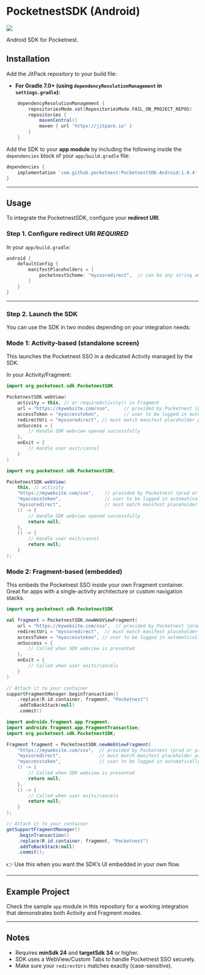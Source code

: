 # PocketnestSDK (Android)


[![](https://jitpack.io/v/pocketnest/PocketnestSDK-Android.svg)](https://jitpack.io/#pocketnest/PocketnestSDK-Android)

Android SDK for Pocketnest.

## Installation

Add the JitPack repository to your build file:

- **For Gradle 7.0+ (using `dependencyResolutionManagement` in `settings.gradle`):**

```groovy
	dependencyResolutionManagement {
		repositoriesMode.set(RepositoriesMode.FAIL_ON_PROJECT_REPOS)
		repositories {
			mavenCentral()
			maven { url 'https://jitpack.io' }
		}
	}
``` 


Add the SDK to your **app module** by including the following inside the `dependencies` block of your `app/build.gradle` file:


```groovy
dependencies {
    implementation 'com.github.pocketnest:PocketnestSDK-Android:1.0.4'
}
```

---

## Usage

To integrate the PocketnestSDK, configure your **redirect URI**.

### Step 1. Configure redirect URI *REQUIRED*


In your `app/build.gradle`:

```groovy
android {
    defaultConfig {
        manifestPlaceholders = [
            pocketnestScheme: "myssoredirect",  // can be any string and it is required
        ]
    }
}
```

---

### Step 2. Launch the SDK

You can use the SDK in two modes depending on your integration needs:

### Mode 1: Activity-based (standalone screen)

This launches the Pocketnest SSO in a dedicated Activity managed by the SDK.

In your Activity/Fragment:

```kotlin
import org.pocketnest.sdk.PocketnestSDK

PocketnestSDK.webView(
    activity = this, // or requireActivity() in Fragment
    url = "https://mywebsite.com/sso",     // provided by Pocketnest (prod or preprod)
    accessToken = "myaccesstoken",         // user to be logged in automatically (session)
    redirectUri = "myssoredirect", // must match manifest placeholder pocketnestScheme from step 1
    onSuccess = {
        // Handle SDK webview opened successfully
    },
    onExit = {
        // Handle user exit/cancel
    }
)
```

```java
import org.pocketnest.sdk.PocketnestSDK;

PocketnestSDK.webView(
    this, // activity
    "https://mywebsite.com/sso",    // provided by Pocketnest (prod or preprod)
    "myaccesstoken",                // user to be logged in automatically (session)
    "myssoredirect",                // must match manifest placeholder pocketnestScheme from step 1
    () -> {
        // Handle SDK webview opened successfully
        return null;
    },
    () -> {
        // Handle user exit/cancel
        return null;
    }
);
```

### Mode 2: Fragment-based (embedded)

This embeds the Pocketnest SSO inside your own Fragment container.
Great for apps with a single-activity architecture or custom navigation stacks.

```kotlin
import org.pocketnest.sdk.PocketnestSDK

val fragment = PocketnestSDK.newWebViewFragment(
    url = "https://mywebsite.com/sso",  // provided by Pocketnest (prod or preprod)
    redirectUri = "myssoredirect",  // must match manifest placeholder pocketnestScheme from step 1
    accessToken = "myaccesstoken", // user to be logged in automatically (session)
    onSuccess = { 
        // Called when SDK webview is presented
    },
    onExit = {
        // Called when user exits/cancels
    }
)

// Attach it to your container
supportFragmentManager.beginTransaction()
    .replace(R.id.container, fragment, "Pocketnest")
    .addToBackStack(null)
    .commit()
```

```java
import androidx.fragment.app.Fragment;
import androidx.fragment.app.FragmentTransaction;
import org.pocketnest.sdk.PocketnestSDK;

Fragment fragment = PocketnestSDK.newWebViewFragment(
    "https://mywebsite.com/sso",  // provided by Pocketnest (prod or preprod)
    "myssoredirect",              // must match manifest placeholder pocketnestScheme from step 1
    "myaccesstoken",              // user to be logged in automatically (session)
    () -> {
        // Called when SDK webview is presented
        return null;
    },
    () -> {
        // Called when user exits/cancels
        return null;
    }
);

// Attach it to your container
getSupportFragmentManager()
    .beginTransaction()
    .replace(R.id.container, fragment, "Pocketnest")
    .addToBackStack(null)
    .commit();
```

👉 Use this when you want the SDK’s UI embedded in your own flow.

---

## Example Project

Check the sample `app` module in this repository for a working integration that demonstrates both Activity and Fragment modes.

---

## Notes

- Requires **minSdk 24** and **targetSdk 34** or higher.  
- SDK uses a WebView/Custom Tabs to handle Pocketnest SSO securely.  
- Make sure your `redirectUri` matches exactly (case-sensitive).
